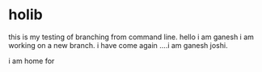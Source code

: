 # holib
this is my testing of branching from command line.
hello i am ganesh i am working on a new branch.
i have come again ....i am ganesh joshi.

i am home for 
